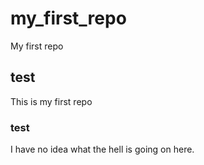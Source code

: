 # my_first_repo
My first repo
## test  
This is my first repo
### test    
I have no idea what the hell is going on here.
